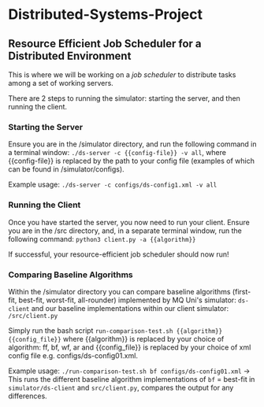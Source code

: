 # Distributed-Systems-Project
## Resource Efficient Job Scheduler for a Distributed Environment
This is where we will be working on a *job scheduler* to distribute tasks among a set of working servers. 

There are 2 steps to running the simulator: starting the server, and then running the client.

### Starting the Server
Ensure you are in the /simulator directory, and run the following command in a terminal window:
`./ds-server -c {{config-file}} -v all`, where {{config-file}} is replaced by the path to your config file (examples of which can be found in /simulator/configs).

Example usage: `./ds-server -c configs/ds-config1.xml -v all`

### Running the Client
Once you have started the server, you now need to run your client. Ensure you are in the /src directory, and, in a separate terminal window, run the following command:
`python3 client.py -a {{algorithm}}`

If successful, your resource-efficient job scheduler should now run!


### Comparing Baseline Algorithms
Within the /simulator directory you can compare baseline algorithms (first-fit, best-fit, worst-fit, all-rounder) implemented by MQ Uni's simulator: `ds-client` and our baseline implementations within our client simulator: `/src/client.py`

Simply run the bash script `run-comparison-test.sh {{algorithm}} {{config_file}}` where {{algorithm}} is replaced by your choice of algorithm: ff, bf, wf, ar and {{config_file}} is replaced by your choice of xml config file e.g. configs/ds-config01.xml.

Example usage:
`./run-comparison-test.sh bf configs/ds-config01.xml` -> This runs the different baseline algorithm implementations of `bf` = best-fit in `simulator/ds-client` and `src/client.py`, compares the output for any differences.
